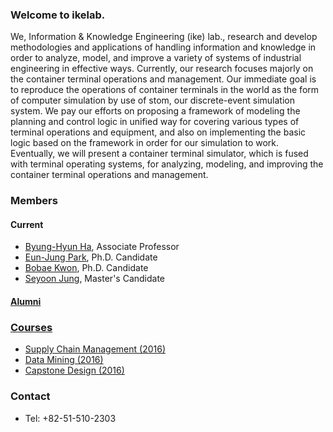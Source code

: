 ### Welcome to ikelab.
We, Information & Knowledge Engineering (ike) lab., research and develop methodologies and applications of handling information and knowledge in order to analyze, model, and improve a variety of systems of industrial engineering in effective ways. Currently, our research focuses majorly on the container terminal operations and management. Our immediate goal is to reproduce the operations of container terminals in the world as the form of computer simulation by use of stom, our discrete-event simulation system. We pay our efforts on proposing a framework of modeling the planning and control logic in unified way for covering various types of terminal operations and equipment, and also on implementing the basic logic based on the framework in order for our simulation to work. Eventually, we will present a container terminal simulator, which is fused with terminal operating systems, for analyzing, modeling, and improving the container terminal operations and management.

### Members

#### Current
* [Byung-Hyun Ha](https://github.com/ikelab/lab/wiki/Byung-Hyun-Ha), Associate Professor
* [Eun-Jung Park](mailto:magicbox14@naver.com), Ph.D. Candidate
* [Bobae Kwon](mailto:hajibin@pusan.ac.kr), Ph.D. Candidate
* [Seyoon Jung](mailto:wjdxnxn@naver.com), Master's Candidate

#### [Alumni](https://github.com/ikelab/lab/wiki/alumni)

### [Courses](https://github.com/ikelab/courses/wiki)
* [Supply Chain Management (2016)](https://github.com/ikelab/courses/wiki/Supply-Chain-Management-%282016%29)
* [Data Mining (2016)](https://github.com/ikelab/courses/wiki/Data-Mining-%282016%29)
* [Capstone Design (2016)](https://github.com/ikelab/courses/wiki/Capstone-Design-%282016%29)

### Contact
* Tel: +82-51-510-2303
